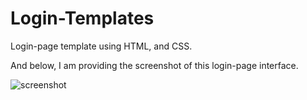 # Login-Templates
Login-page template using HTML, and CSS.

And below, I am providing the screenshot of this login-page interface.




![screenshot](https://user-images.githubusercontent.com/78653915/123900818-68620a00-d987-11eb-9f82-0d6d1d37a415.JPG)


